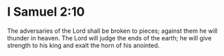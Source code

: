 # I Samuel 2:10

The adversaries of the Lord shall be broken to pieces; against them he will thunder in heaven. The Lord will judge the ends of the earth; he will give strength to his king and exalt the horn of his anointed.
